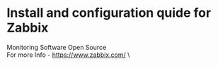# Install and configuration quide for Zabbix 

Monitoring Software Open Source \
For more Info - https://www.zabbix.com/ \

